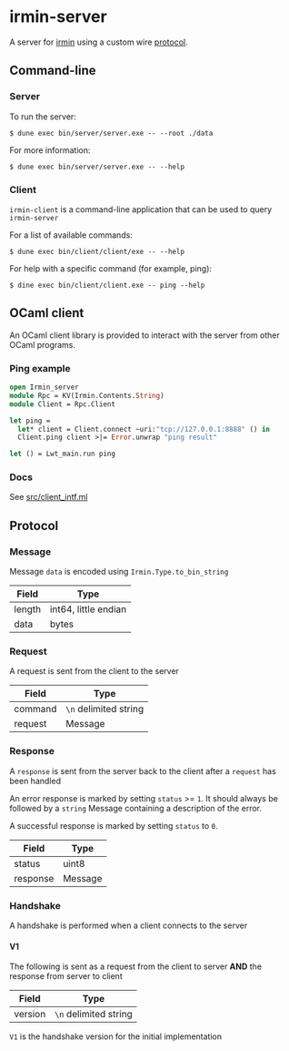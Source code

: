 # irmin-server

A server for [irmin](https://github.com/mirage/irmin) using a custom wire [protocol](#protocol).

## Command-line

### Server

To run the server:

```shell
$ dune exec bin/server/server.exe -- --root ./data
```

For more information:

```shell
$ dune exec bin/server/server.exe -- --help
```

### Client

`irmin-client` is a command-line application that can be used to query `irmin-server`

For a list of available commands:

```shell
$ dune exec bin/client/client/exe -- --help
```

For help with a specific command (for example, ping):

```shell
$ dine exec bin/client/client.exe -- ping --help
```

## OCaml client

An OCaml client library is provided to interact with the server from other OCaml programs.

### Ping example

```ocaml
open Irmin_server
module Rpc = KV(Irmin.Contents.String)
module Client = Rpc.Client

let ping =
  let* client = Client.connect ~uri:"tcp://127.0.0.1:8888" () in
  Client.ping client >|= Error.unwrap "ping result"

let () = Lwt_main.run ping
```

### Docs

See [src/client_intf.ml](https://github.com/zshipko/irmin-server/blob/master/src/client_intf.ml)

## Protocol

### Message

Message `data` is encoded using `Irmin.Type.to_bin_string`

| Field  | Type                 |
| ------ | -------------------- |
| length | int64, little endian |
| data   | bytes                |


### Request

A request is sent from the client to the server

| Field               | Type                        |
| ------------------- | --------------------------- |
| command             | `\n` delimited string       |
| request             | Message                     |

### Response

A `response` is sent from the server back to the client after a `request` has been handled


An error response is marked by setting `status` >= `1`. It should always be followed
by a `string` Message containing a description of the error.

A successful response is marked by setting `status` to `0`.

| Field           | Type                   |
| --------------- | ---------------------- |
| status          | uint8                  |
| response        | Message                |

### Handshake

A handshake is performed when a client connects to the server

#### V1

The following is sent as a request from the client to server **AND** the response from server to client

| Field   | Type                     |
| ------- | ------------------------ |
| version | `\n` delimited string    |


`V1` is the handshake version for the initial implementation
